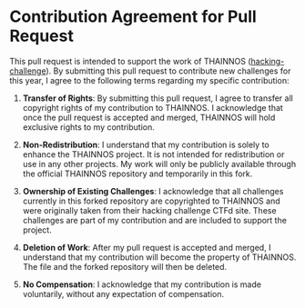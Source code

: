 # Contribution Agreement for Pull Request

This pull request is intended to support the work of THAINNOS ([hacking-challenge](https://github.com/thainnos/hacking-challenge)). By submitting this pull request to contribute new challenges for this year, I agree to the following terms regarding my specific contribution:

1. **Transfer of Rights**: By submitting this pull request, I agree to transfer all copyright rights of my contribution to THAINNOS. I acknowledge that once the pull request is accepted and merged, THAINNOS will hold exclusive rights to my contribution.

2. **Non-Redistribution**: I understand that my contribution is solely to enhance the THAINNOS project. It is not intended for redistribution or use in any other projects. My work will only be publicly available through the official THAINNOS repository and temporarily in this fork.

3. **Ownership of Existing Challenges**: I acknowledge that all challenges currently in this forked repository are copyrighted to THAINNOS and were originally taken from their hacking challenge CTFd site. These challenges are part of my contribution and are included to support the project.

4. **Deletion of Work**: After my pull request is accepted and merged, I understand that my contribution will become the property of THAINNOS. The file and the forked repository will then be deleted.

5. **No Compensation**: I acknowledge that my contribution is made voluntarily, without any expectation of compensation.
